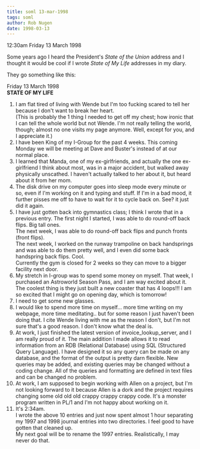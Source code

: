 ```yaml
---
title: soml 13-mar-1998
tags: soml
author: Rob Nugen
date: 1998-03-13
---
```


<title>State of My Life</title>

<p class=date>12:30am Friday 13 March 1998</p>
<p>

Some years ago I heard the President's <em>State of the Union</em> address and I thought it would be cool if I wrote <em>State of My Life</em> addresses in my diary.  
<p>
They go something like this:
<p>
Friday 13 March 1998<br>
<b>STATE OF MY LIFE</b>
<p>
<ol>
<li>
I am flat tired of living with Wende but I'm too fucking scared to tell her because I don't want to break her heart.<br>
(This is probably the 1 thing I needed to get off my chest; how ironic that I can tell the whole world but not Wende. I'm not really telling the world, though; almost no one visits my page anymore.  Well, except for you, and I appreciate it.)
</li>
<li>
I have been King of my I-Group for the past 4 weeks.  This coming Monday we will be meeting at Dave and Buster's instead of at our normal place.
</li>
<li>
I learned that Manda, one of my ex-girlfriends, and actually the one ex-girlfriend I think about most, was in a major accident, but walked away physically unscathed.  I haven't actually talked to her about it, but heard about it from her mom.
</li>
<li>
The disk drive on my computer goes into sleep mode every minute or so, even if I'm working on it and typing and stuff. If I'm in a bad mood, it further pisses me off to have to wait for it to cycle back on.  See? it just did it again.
</li>
<li>
I have just gotten back into gymnastics class; I think I wrote that in a previous entry.  The first night I started, I was able to do round-off back flips.  Big tall ones.<br>
The next week, I was able to do round-off back flips and punch fronts (front flips).<br>
The next week, I worked on the runway trampoline on back handsprings and was able to do them pretty well, and I even did some back handspring back flips.  Cool.<br>
Currently the gym is closed for 2 weeks so they can move to a bigger facility next door.
</li>
<li>
My stretch in I-group was to spend some money on myself. That week, I purchased an Astroworld Season Pass, and I am way excited about it.<br>
The coolest thing is they just built a new coaster that has 4 loops!!!  I am so excited that I might go on opening day, which is tomorrow!
</li>
<li>
I need to get some new glasses.
</li>
<li>
I would like to spend more time on myself... more time writing on my webpage, more time meditating.. but for some reason I just haven't been doing that.  I cite Wende living with me as the reason I don't, but I'm not sure that's a good reason.  I don't know what the deal is.
</li>
<li>
At work, I just finished the latest version of invoice_lookup_server, and I am really proud of it. The main addition I made allows it to read information from an RDB (Relational Database) using SQL (Structured Query Language).  I have designed it so any query can be made on any database, and the format of the output is pretty darn flexible. New queries may be added, and existing queries may be changed without a coding change.  All of the queries and formatting are defined in text files and can be changed no problem.
</li>
<li>
At work, I am supposed to begin working with Allen on a project, but I'm not looking forward to it because Allen is a dork and the project requires changing some old old old crappy crappy crappy code.  It's a monster program written in PL/1 and I'm not happy about working on it.
</li>
<li>
It's 2:34am.<br>
I wrote the above 10 entries and just now spent almost 1 hour separating my 1997 and 1998 journal entries into two directories. I feel good to have gotten that cleaned up.<br>
My next goal will be to rename the 1997 entries.  Realistically, I may never do that.
</li>
</ol></p>
